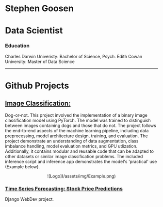 # Stephen Goosen

# Data Scientist

### Education
Charles Darwin Univeristy: Bachelor of Science, Psych.
Edith Cowan University: Master of Data Science

---

# Github Projects
## [Image Classification:](https://github.com/StephenGoosen/dog-or-not)
Dog-or-not. This project involved the implementation of a binary image classification model using PyTorch. The model was trained to distinguish between images containing dogs and those that do not. The project follows the end-to-end aspects of the machine learning pipeline, including data preprocessing, model architecture design, training, and evaluation. The project demonstrate an understanding of data augmentation, class imbalance handling, model evaluation metrics, and GPU utlization. Additionally, it contains modular and reusable code that can be adapted to other datasets or similar image classification problems. The included inference script and inference app demonstrates the model's 'practical' use (Example below).
<div style="text-align: center;">
    ![Logo](/assets/img/Example.png)
</div>

### [Time Series Forecasting: Stock Price Predictions](https://github.com/StephenGoosen/Stonks)
Django WebDev project. 
